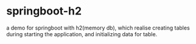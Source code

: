 # springboot-h2
a demo for springboot with h2(memory db), which realise creating tables during starting the application, and initializing data for table.
